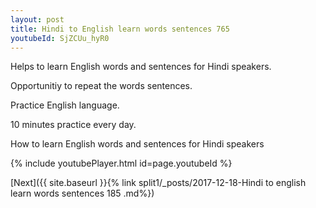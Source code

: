```yaml
---
layout: post
title: Hindi to English learn words sentences 765 
youtubeId: SjZCUu_hyR0
---
```

 
 
Helps to learn English words and sentences for Hindi speakers.

Opportunitiy to repeat the words sentences. 

Practice English language. 
 
10 minutes practice every day. 
 
How to learn English words and sentences for Hindi speakers 
 
{% include youtubePlayer.html id=page.youtubeId %}
 
 
[Next]({{ site.baseurl }}{% link  split1/_posts/2017-12-18-Hindi to english learn words sentences 185 .md%})
 
